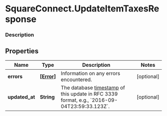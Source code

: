 # SquareConnect.UpdateItemTaxesResponse

### Description



## Properties
Name | Type | Description | Notes
------------ | ------------- | ------------- | -------------
**errors** | [**[Error]**](Error.md) | Information on any errors encountered. | [optional] 
**updated_at** | **String** | The database [timestamp](https://developer.squareup.com/docs/build-basics/working-with-date) of this update in RFC 3339 format, e.g., &#x60;2016-09-04T23:59:33.123Z&#x60;. | [optional] 


